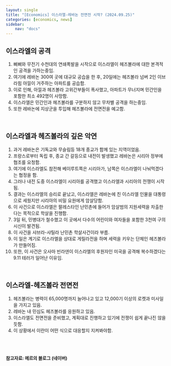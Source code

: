 ```yaml
---
layout: single
title: "[Economics] 이스라엘-레바논 전면전 시작? (2024.09.25)"
categories: [economics, news]
sidebar:
    nav: "docs"
---
```


## 이스라엘의 공격
1. 삐삐와 무전기 수천대의 연쇄폭발을 시작으로 이스라엘이 헤즈볼라에 대한 본격적인 공격을 가하는중임.
1. 여기에 레바논 300여 곳에 대규모 공습을 한 후, 20일에는 헤즈볼라 넘버 2인 이브라힘 아낄이 거주하는 아파트를 공습함.
1. 이로 인해, 아낄과 헤즈볼라 고위간부들이 폭사했고, 아파트가 무너지며 민간인을 포함한 최소 492명이 사망함.
1. 이스라엘은 민간인과 헤즈볼라를 구분하지 않고 무차별 공격을 하는중임.
1. 또한 레바논에 지상군을 투입해 헤즈볼라에 전면전을 예고함.

<br/>

## 이스라엘과 헤즈볼라의 깊은 악연
1. 과거 레바논은 기독교와 무슬림등 18개 종교가 함께 있는 지역이었음.
1. 프랑스로부터 독립 후, 종교 간 갈등으로 내전이 발생했고 레바논은 시리아 정부에 협조를 요청함.
1. 여기에 이스라엘도 참전해 베이루트쪽은 시리아가, 남쪽은 이스라엘이 나눠먹겠다는 협정을 함.
1. 그러나 내전 도중 이스라엘이 시리아를 공격했고 이스라엘과 시리아의 전쟁이 시작됨.
1. 결과는 이스라엘의 승리로 끝났고, 이스라엘은 레바논에 친 이스라엘 인물을 대통령으로 세웠지만 시리아의 비밀 요원에게 암살당함.
1. 이 사건으로 이스라엘은 팔레스타인 난민촌에 들어가 암살범의 지원세력을 차출한다는 목적으로 학살을 진행함.
1. 3일 뒤, 민병대가 철수했고 이 곳에서 다수의 어린이와 여자들을 포함한 3천여 구의 시신이 발견됨.
1. 이 사건을 샤브라-샤틸라 난민촌 학살사건이라 부름.
1. 이 일은 계기로 이스라엘을 상대로 게릴라전을 하며 세력을 키우는 단체인 헤즈볼라가 만들어짐.
1. 또한, 이 사건은 오사마 빈라덴이 이스라엘의 후원자인 미국을 공격해 복수하겠다는 9.11 테러가 일어난 이유임.

<br/>

## 이스라엘-헤즈볼라 전면전
1. 헤즈볼라는 병력이 65,000명까지 늘어나고 있고 12,000기 이상의 로켓과 미사일을 가지고 있음.
1. 레바논 내 민심도 헤즈볼라를 응원하고 있음.
1. 이스라엘도 전면전을 준비했고, 계획대로 진행하고 있기에 전쟁이 쉽게 끝나진 않을듯함.
1. 이 상황에서 이란이 어떤 식으로 대응할지 지켜봐야함.


<br/>
<br/>

#### 참고자료: 메르의 블로그 (네이버) 